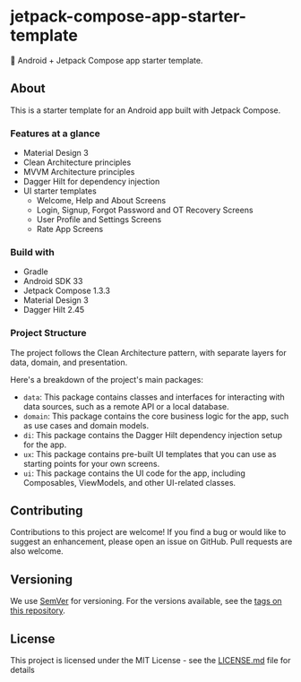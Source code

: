 # jetpack-compose-app-starter-template

🚀 Android + Jetpack Compose app starter template.

## About

This is a starter template for an Android app built with Jetpack Compose. 

### Features at a glance

- Material Design 3
- Clean Architecture principles
- MVVM Architecture principles
- Dagger Hilt for dependency injection
- UI starter templates
  - Welcome, Help and About Screens
  - Login, Signup, Forgot Password and OT Recovery Screens
  - User Profile and Settings Screens
  - Rate App Screens

### Build with

- Gradle
- Android SDK 33
- Jetpack Compose 1.3.3
- Material Design 3
- Dagger Hilt 2.45

### Project Structure

The project follows the Clean Architecture pattern, with separate layers for data, domain, and presentation. 

Here's a breakdown of the project's main packages:

- `data`: This package contains classes and interfaces for interacting with data sources, such as a remote API or a local database.
- `domain`: This package contains the core business logic for the app, such as use cases and domain models.
- `di`: This package contains the Dagger Hilt dependency injection setup for the app.
- `ux`: This package contains pre-built UI templates that you can use as starting points for your own screens.
- `ui`: This package contains the UI code for the app, including Composables, ViewModels, and other UI-related classes.

## Contributing

Contributions to this project are welcome! If you find a bug or would like to suggest an enhancement, please open an issue on GitHub. Pull requests are also welcome.

## Versioning

We use [SemVer](http://semver.org/) for versioning. For the versions available, see the [tags on this repository](https://github.com/carlosquijano/jetpack-compose-app-template/tags).

## License

This project is licensed under the MIT License - see the [LICENSE.md](LICENSE.md) file for details
